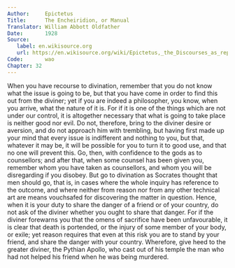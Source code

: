 ```yaml
---
Author:     Epictetus  
Title:      The Encheiridion, or Manual  
Translator: William Abbott Oldfather  
Date:       1928  
Source: 
   label: en.wikisource.org
   url: https://en.wikisource.org/wiki/Epictetus,_the_Discourses_as_reported_by_Arrian,_the_Manual,_and_Fragments/Manual 
Code:       wao  
Chapter: 32
---
```


When you have recourse to divination, remember that you do not know what the
issue is going to be, but that you have come in order to find this out from the
diviner; yet if you are indeed a philosopher, you know, when you arrive, what
the nature of it is. For if it is one of the things which are not under our
control, it is altogether necessary that what is going to take place is neither
good nor evil. Do not, therefore, bring to the diviner desire or aversion, and
do not approach him with trembling, but having first made up your mind that
every issue is indifferent and nothing to you, but that, whatever it may be, it
will be possible for you to turn it to good use, and that no one will prevent
this. Go, then, with confidence to the gods as to counsellors; and after that,
when some counsel has been given you, remember whom you have taken as
counsellors, and whom you will be disregarding if you disobey. But go to
divination as Socrates thought that men should go, that is, in cases where the
whole inquiry has reference to the outcome, and where neither from reason nor
from any other technical art are means vouchsafed for discovering the matter in
question. Hence, when it is your duty to share the danger of a friend or of
your country, do not ask of the diviner whether you ought to share that danger.
For if the diviner forewarns you that the omens of sacrifice have been
unfavourable, it is clear that death is portended, or the injury of some member
of your body, or exile; yet reason requires that even at this risk you are to
stand by your friend, and share the danger with your country. Wherefore, give
heed to the greater diviner, the Pythian Apollo, who cast out of his temple the
man who had not helped his friend when he was being murdered.


